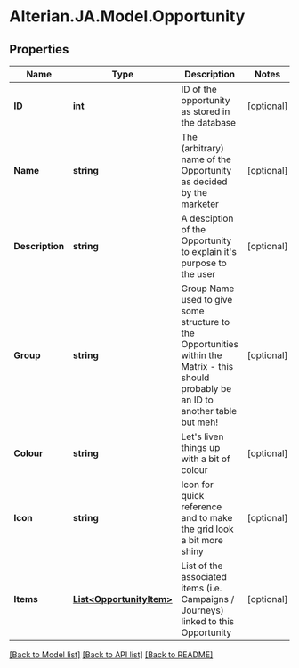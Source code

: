 # Alterian.JA.Model.Opportunity

## Properties

Name | Type | Description | Notes
------------ | ------------- | ------------- | -------------
**ID** | **int** | ID of the opportunity as stored in the database | [optional] 
**Name** | **string** | The (arbitrary) name of the Opportunity as decided by the marketer | [optional] 
**Description** | **string** | A desciption of the Opportunity to explain it&#39;s purpose to the user | [optional] 
**Group** | **string** | Group Name used to give some structure to the Opportunities within the Matrix - this should probably be an ID to another table but meh! | [optional] 
**Colour** | **string** | Let&#39;s liven things up with a bit of colour | [optional] 
**Icon** | **string** | Icon for quick reference and to make the grid look a bit more shiny | [optional] 
**Items** | [**List&lt;OpportunityItem&gt;**](OpportunityItem.md) | List of the associated items (i.e. Campaigns / Journeys) linked to this Opportunity | [optional] 

[[Back to Model list]](../README.md#documentation-for-models) [[Back to API list]](../README.md#documentation-for-api-endpoints) [[Back to README]](../README.md)

